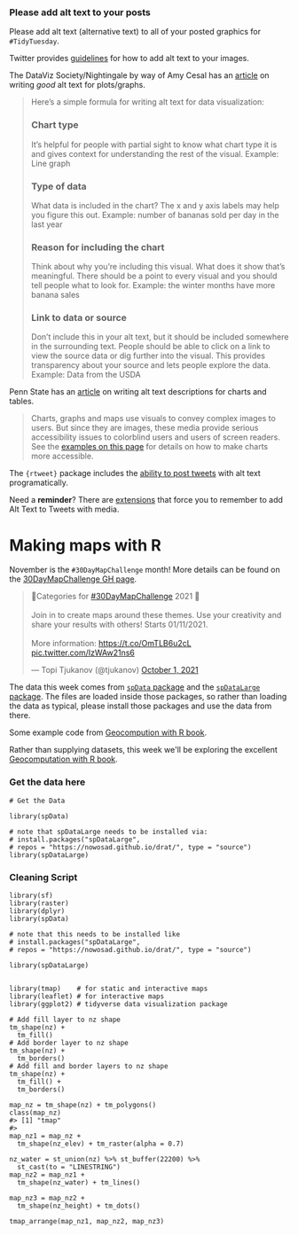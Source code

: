 ### Please add alt text to your posts

Please add alt text (alternative text) to all of your posted graphics for `#TidyTuesday`. 

Twitter provides [guidelines](https://help.twitter.com/en/using-twitter/picture-descriptions) for how to add alt text to your images.

The DataViz Society/Nightingale by way of Amy Cesal has an [article](https://medium.com/nightingale/writing-alt-text-for-data-visualization-2a218ef43f81) on writing _good_ alt text for plots/graphs.

> Here’s a simple formula for writing alt text for data visualization:
> ### Chart type
> It’s helpful for people with partial sight to know what chart type it is and gives context for understanding the rest of the visual.
> Example: Line graph
> ### Type of data
> What data is included in the chart? The x and y axis labels may help you figure this out.
> Example: number of bananas sold per day in the last year
> ### Reason for including the chart
> Think about why you’re including this visual. What does it show that’s meaningful. There should be a point to every visual and you should tell people what to look for.
> Example: the winter months have more banana sales
> ### Link to data or source
> Don’t include this in your alt text, but it should be included somewhere in the surrounding text. People should be able to click on a link to view the source data or dig further into the visual. This provides transparency about your source and lets people explore the data.
> Example: Data from the USDA

Penn State has an [article](https://accessibility.psu.edu/images/charts/) on writing alt text descriptions for charts and tables.

> Charts, graphs and maps use visuals to convey complex images to users. But since they are images, these media provide serious accessibility issues to colorblind users and users of screen readers. See the [examples on this page](https://accessibility.psu.edu/images/charts/) for details on how to make charts more accessible.

The `{rtweet}` package includes the [ability to post tweets](https://docs.ropensci.org/rtweet/reference/post_tweet.html) with alt text programatically.

Need a **reminder**? There are [extensions](https://chrome.google.com/webstore/detail/twitter-required-alt-text/fpjlpckbikddocimpfcgaldjghimjiik/related) that force you to remember to add Alt Text to Tweets with media.

# Making maps with R

November is the `#30DayMapChallenge` month! More details can be found on the [30DayMapChallenge GH page](https://github.com/tjukanovt/30DayMapChallenge).

<blockquote class="twitter-tweet"><p lang="en" dir="ltr">🎉Categories for <a href="https://twitter.com/hashtag/30DayMapChallenge?src=hash&amp;ref_src=twsrc%5Etfw">#30DayMapChallenge</a> 2021 🎉<br><br>Join in to create maps around these themes. Use your creativity and share your results with others! Starts 01/11/2021. <br><br>More information: <a href="https://t.co/OmTLB6u2cL">https://t.co/OmTLB6u2cL</a> <a href="https://t.co/IzWAw21ns6">pic.twitter.com/IzWAw21ns6</a></p>&mdash; Topi Tjukanov (@tjukanov) <a href="https://twitter.com/tjukanov/status/1443868144905428992?ref_src=twsrc%5Etfw">October 1, 2021</a></blockquote> <script async src="https://platform.twitter.com/widgets.js" charset="utf-8"></script>

The data this week comes from [`spData` package](https://nowosad.github.io/spData/) and the [`spDataLarge` package](https://github.com/Nowosad/spDataLarge). The files are loaded inside those packages, so rather than loading the data as typical, please install those packages and use the data from there.

Some example code from [Geocompution with R book](https://geocompr.robinlovelace.net/adv-map.html).

Rather than supplying datasets, this week we'll be exploring the excellent [Geocomputation with R book](https://geocompr.robinlovelace.net/).

### Get the data here

```{r}
# Get the Data

library(spData)

# note that spDataLarge needs to be installed via:
# install.packages("spDataLarge", 
# repos = "https://nowosad.github.io/drat/", type = "source")
library(spDataLarge) 
```

### Cleaning Script

```
library(sf)
library(raster)
library(dplyr)
library(spData)

# note that this needs to be installed like
# install.packages("spDataLarge", 
# repos = "https://nowosad.github.io/drat/", type = "source")

library(spDataLarge) 


library(tmap)    # for static and interactive maps
library(leaflet) # for interactive maps
library(ggplot2) # tidyverse data visualization package

# Add fill layer to nz shape
tm_shape(nz) +
  tm_fill() 
# Add border layer to nz shape
tm_shape(nz) +
  tm_borders() 
# Add fill and border layers to nz shape
tm_shape(nz) +
  tm_fill() +
  tm_borders() 

map_nz = tm_shape(nz) + tm_polygons()
class(map_nz)
#> [1] "tmap"
#> 
map_nz1 = map_nz +
  tm_shape(nz_elev) + tm_raster(alpha = 0.7)

nz_water = st_union(nz) %>% st_buffer(22200) %>% 
  st_cast(to = "LINESTRING")
map_nz2 = map_nz1 +
  tm_shape(nz_water) + tm_lines()

map_nz3 = map_nz2 +
  tm_shape(nz_height) + tm_dots()

tmap_arrange(map_nz1, map_nz2, map_nz3)

```